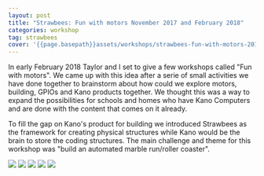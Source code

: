 ```yaml
---
layout: post
title: "Strawbees: Fun with motors November 2017 and February 2018"
categories: workshop
tag: strawbees
cover: '{{page.basepath}}assets/workshops/strawbees-fun-with-motors-2017-11_01.jpg'
---
```


In early February 2018 Taylor and I set to give a few workshops called "Fun with motors". We came up with this idea after a serie of small activities we have done together to brainstorm about how could we explore motors, building, GPIOs and Kano products together. We thought this was a way to expand the possibilities for schools and homes who have Kano Computers and are done with the content that comes on it already.

To fill the gap on Kano's product for building we introduced Strawbees as the framework for creating physical structures while Kano would be the brain to store the coding structures. The main challenge and theme for this workshop was "build an automated marble run/roller coaster".

![]({{page.basepath}}assets/workshops/strawbees-fun-with-motors-2017-11_01.jpg)
![]({{page.basepath}}assets/workshops/strawbees-fun-with-motors-2017-11_02.jpg)
![]({{page.basepath}}assets/workshops/strawbees-fun-with-motors-2017-11_03.jpg)
![]({{page.basepath}}assets/workshops/strawbees-fun-with-motors-2017-11_04.jpg)
![]({{page.basepath}}assets/workshops/strawbees-fun-with-motors-2017-11_05.jpg)
